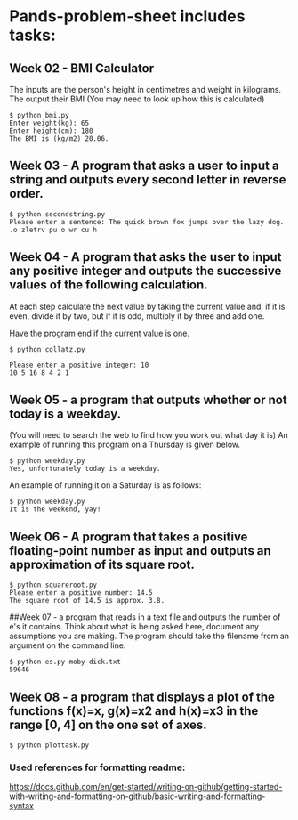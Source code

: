 # Pands-problem-sheet includes tasks:

## Week 02 - BMI Calculator

The inputs are the person's height in centimetres and weight in kilograms.
The output  their BMI (You may need to look up how this is calculated)

```
$ python bmi.py
Enter weight(kg): 65
Enter height(cm): 180
The BMI is (kg/m2) 20.06.
```

## Week 03 - A program that asks a user to input a string and outputs every second letter in reverse order.

```
$ python secondstring.py
Please enter a sentence: The quick brown fox jumps over the lazy dog.
.o zletrv pu o wr cu h
```
## Week 04 - A program that asks the user to input any positive integer and outputs the successive values of the following calculation.

At each step calculate the next value by taking the current value and, if it is even, divide it by two, but if it is odd, multiply it by three and add one.

Have the program end if the current value is one.

```
$ python collatz.py

Please enter a positive integer: 10
10 5 16 8 4 2 1
```

## Week 05 - a program that outputs whether or not today is a weekday.
(You will need to search the web to find how you work out what day it is)
An example of running this program on a Thursday is given below.

```
$ python weekday.py
Yes, unfortunately today is a weekday.
```
An example of running it on a Saturday is as follows:
```
$ python weekday.py
It is the weekend, yay!
```
## Week 06 - A program that takes a positive floating-point number as input and outputs an approximation of its square root.

```
$ python squareroot.py
Please enter a positive number: 14.5
The square root of 14.5 is approx. 3.8.
```

##Week 07 - a program that reads in a text file and outputs the number of e's it contains. Think about what is being asked here, document any assumptions you are making.
The program should take the filename from an argument on the command line. 

```
$ python es.py moby-dick.txt
59646
```
## Week 08 -  a program that displays a plot of the functions f(x)=x, g(x)=x2 and h(x)=x3 in the range [0, 4] on the one set of axes.

```
$ python plottask.py 
```


### Used references for formatting readme:
https://docs.github.com/en/get-started/writing-on-github/getting-started-with-writing-and-formatting-on-github/basic-writing-and-formatting-syntax

